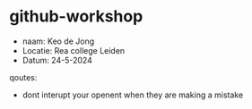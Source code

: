 # github-workshop
- naam: Keo de Jong
- Locatie: Rea college Leiden
- Datum: 24-5-2024

qoutes:
- dont interupt your openent when they are making a mistake



